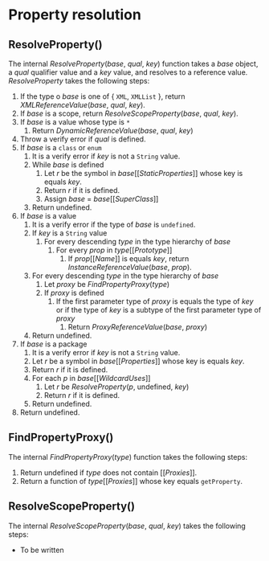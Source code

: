 # Property resolution

<!--

* Dynamic resolution for:
  * `*`, `XML`, `XMLList`
* Resolving property by number value always uses {proxy::getProperty, proxy::setProperty, proxy::deleteProperty}
* Fully package qualified names shadow any matching variable names
* Consider package wildcard uses in lexical references

-->

## ResolveProperty()

The internal *ResolveProperty*(*base*, *qual*, *key*) function takes a *base* object, a *qual* qualifier value and a *key* value, and resolves to a reference value. *ResolveProperty* takes the following steps:

1. If the type o *base* is one of \{ `XML`, `XMLList` \}, return *XMLReferenceValue*(*base*, *qual*, *key*).
2. If *base* is a scope, return *ResolveScopeProperty*(*base*, *qual*, *key*).
3. If *base* is a value whose type is `*`
    1. Return *DynamicReferenceValue*(*base*, *qual*, *key*)
4. Throw a verify error if *qual* is defined.
5. If *base* is a `class` or `enum`
    1. It is a verify error if *key* is not a `String` value.
    2. While *base* is defined
        1. Let *r* be the symbol in *base*\[\[*StaticProperties*\]\] whose key is equals *key*.
        2. Return *r* if it is defined.
        3. Assign *base* = *base*\[\[*SuperClass*\]\]
    3. Return undefined.
6. If *base* is a value
    1. It is a verify error if the type of *base* is `undefined`.
    3. If *key* is a `String` value
        1. For every descending *type* in the type hierarchy of *base*
            1. For every *prop* in *type*\[\[*Prototype*\]\]
                1. If *prop*\[\[*Name*\]\] is equals *key*, return *InstanceReferenceValue*(*base*, *prop*).
    4. For every descending *type* in the type hierarchy of *base*
        1. Let *proxy* be *FindPropertyProxy*(*type*)
        2. If *proxy* is defined
            1. If the first parameter type of *proxy* is equals the type of *key* or if the type of *key* is a subtype of the first parameter type of *proxy*
                1. Return *ProxyReferenceValue*(*base*, *proxy*)
    4. Return undefined.
7. If *base* is a package
    1. It is a verify error if *key* is not a `String` value.
    2. Let *r* be a symbol in *base*\[\[*Properties*\]\] whose key is equals *key*.
    3. Return *r* if it is defined.
    4. For each *p* in *base*\[\[*WildcardUses*\]\]
        1. Let *r* be *ResolveProperty*(*p*, undefined, *key*)
        2. Return *r* if it is defined.
    5. Return undefined.
8. Return undefined.

## FindPropertyProxy()

The internal *FindPropertyProxy*(*type*) function takes the following steps:

1. Return undefined if *type* does not contain \[\[*Proxies*\]\].
2. Return a function of *type*\[\[*Proxies*\]\] whose key equals `getProperty`.

## ResolveScopeProperty()

The internal *ResolveScopeProperty*(*base*, *qual*, *key*) takes the following steps:

* To be written